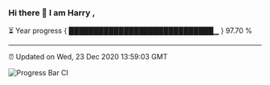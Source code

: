 ### Hi there 👋 I am Harry , 

⏳ Year progress { █████████████████████████████▁ } 97.70 %

---

⏰ Updated on Wed, 23 Dec 2020 13:59:03 GMT

![Progress Bar CI](https://github.com/duykhang68/duykhang68/workflows/Progress%20Bar%20CI/badge.svg)
